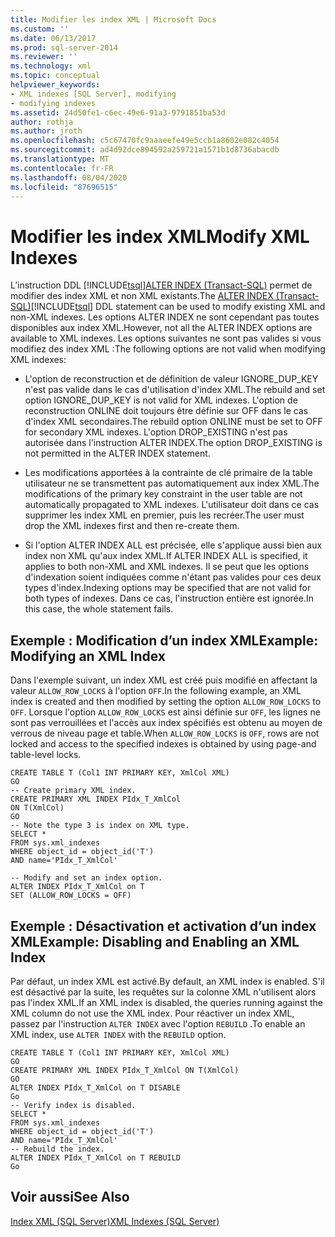 ```yaml
---
title: Modifier les index XML | Microsoft Docs
ms.custom: ''
ms.date: 06/13/2017
ms.prod: sql-server-2014
ms.reviewer: ''
ms.technology: xml
ms.topic: conceptual
helpviewer_keywords:
- XML indexes [SQL Server], modifying
- modifying indexes
ms.assetid: 24d50fe1-c6ec-49e6-91a3-9791851ba53d
author: rothja
ms.author: jroth
ms.openlocfilehash: c5c67470fc9aaaeefe49e5ccb1a8602e082c4054
ms.sourcegitcommit: ad4d92dce894592a259721a1571b1d8736abacdb
ms.translationtype: MT
ms.contentlocale: fr-FR
ms.lasthandoff: 08/04/2020
ms.locfileid: "87696515"
---
```

# <a name="modify-xml-indexes"></a><span data-ttu-id="6ae68-102">Modifier les index XML</span><span class="sxs-lookup"><span data-stu-id="6ae68-102">Modify XML Indexes</span></span>
  <span data-ttu-id="6ae68-103">L’instruction DDL [!INCLUDE[tsql](../../includes/tsql-md.md)][ALTER INDEX &#40;Transact-SQL&#41;](/sql/t-sql/statements/alter-index-transact-sql) permet de modifier des index XML et non XML existants.</span><span class="sxs-lookup"><span data-stu-id="6ae68-103">The [ALTER INDEX &#40;Transact-SQL&#41;](/sql/t-sql/statements/alter-index-transact-sql)[!INCLUDE[tsql](../../includes/tsql-md.md)] DDL statement can be used to modify existing XML and non-XML indexes.</span></span> <span data-ttu-id="6ae68-104">Les options ALTER INDEX ne sont cependant pas toutes disponibles aux index XML.</span><span class="sxs-lookup"><span data-stu-id="6ae68-104">However, not all the ALTER INDEX options are available to XML indexes.</span></span> <span data-ttu-id="6ae68-105">Les options suivantes ne sont pas valides si vous modifiez des index XML :</span><span class="sxs-lookup"><span data-stu-id="6ae68-105">The following options are not valid when modifying XML indexes:</span></span>  
  
-   <span data-ttu-id="6ae68-106">L'option de reconstruction et de définition de valeur IGNORE_DUP_KEY n'est pas valide dans le cas d'utilisation d'index XML.</span><span class="sxs-lookup"><span data-stu-id="6ae68-106">The rebuild and set option IGNORE_DUP_KEY is not valid for XML indexes.</span></span> <span data-ttu-id="6ae68-107">L'option de reconstruction ONLINE doit toujours être définie sur OFF dans le cas d'index XML secondaires.</span><span class="sxs-lookup"><span data-stu-id="6ae68-107">The rebuild option ONLINE must be set to OFF for secondary XML indexes.</span></span> <span data-ttu-id="6ae68-108">L'option DROP_EXISTING n'est pas autorisée dans l'instruction ALTER INDEX.</span><span class="sxs-lookup"><span data-stu-id="6ae68-108">The option DROP_EXISTING is not permitted in the ALTER INDEX statement.</span></span>  
  
-   <span data-ttu-id="6ae68-109">Les modifications apportées à la contrainte de clé primaire de la table utilisateur ne se transmettent pas automatiquement aux index XML.</span><span class="sxs-lookup"><span data-stu-id="6ae68-109">The modifications of the primary key constraint in the user table are not automatically propagated to XML indexes.</span></span> <span data-ttu-id="6ae68-110">L'utilisateur doit dans ce cas supprimer les index XML en premier, puis les recréer.</span><span class="sxs-lookup"><span data-stu-id="6ae68-110">The user must drop the XML indexes first and then re-create them.</span></span>  
  
-   <span data-ttu-id="6ae68-111">Si l'option ALTER INDEX ALL est précisée, elle s'applique aussi bien aux index non XML qu'aux index XML.</span><span class="sxs-lookup"><span data-stu-id="6ae68-111">If ALTER INDEX ALL is specified, it applies to both non-XML and XML indexes.</span></span> <span data-ttu-id="6ae68-112">Il se peut que les options d'indexation soient indiquées comme n'étant pas valides pour ces deux types d'index.</span><span class="sxs-lookup"><span data-stu-id="6ae68-112">Indexing options may be specified that are not valid for both types of indexes.</span></span> <span data-ttu-id="6ae68-113">Dans ce cas, l'instruction entière est ignorée.</span><span class="sxs-lookup"><span data-stu-id="6ae68-113">In this case, the whole statement fails.</span></span>  
  
## <a name="example-modifying-an-xml-index"></a><span data-ttu-id="6ae68-114">Exemple : Modification d’un index XML</span><span class="sxs-lookup"><span data-stu-id="6ae68-114">Example: Modifying an XML Index</span></span>  
 <span data-ttu-id="6ae68-115">Dans l'exemple suivant, un index XML est créé puis modifié en affectant la valeur `ALLOW_ROW_LOCKS` à l'option `OFF`.</span><span class="sxs-lookup"><span data-stu-id="6ae68-115">In the following example, an XML index is created and then modified by setting the option `ALLOW_ROW_LOCKS` to `OFF`.</span></span> <span data-ttu-id="6ae68-116">Lorsque l'option `ALLOW_ROW_LOCKS` est ainsi définie sur `OFF`, les lignes ne sont pas verrouillées et l'accès aux index spécifiés est obtenu au moyen de verrous de niveau page et table.</span><span class="sxs-lookup"><span data-stu-id="6ae68-116">When `ALLOW_ROW_LOCKS` is `OFF`, rows are not locked and access to the specified indexes is obtained by using page-and table-level locks.</span></span>  
  
```  
CREATE TABLE T (Col1 INT PRIMARY KEY, XmlCol XML)  
GO  
-- Create primary XML index.   
CREATE PRIMARY XML INDEX PIdx_T_XmlCol   
ON T(XmlCol)  
GO  
-- Note the type 3 is index on XML type.  
SELECT *  
FROM sys.xml_indexes  
WHERE object_id = object_id('T')  
AND name='PIdx_T_XmlCol'  
  
-- Modify and set an index option.  
ALTER INDEX PIdx_T_XmlCol on T   
SET (ALLOW_ROW_LOCKS = OFF)  
```  
  
## <a name="example-disabling-and-enabling-an-xml-index"></a><span data-ttu-id="6ae68-117">Exemple : Désactivation et activation d’un index XML</span><span class="sxs-lookup"><span data-stu-id="6ae68-117">Example: Disabling and Enabling an XML Index</span></span>  
 <span data-ttu-id="6ae68-118">Par défaut, un index XML est activé.</span><span class="sxs-lookup"><span data-stu-id="6ae68-118">By default, an XML index is enabled.</span></span> <span data-ttu-id="6ae68-119">S'il est désactivé par la suite, les requêtes sur la colonne XML n'utilisent alors pas l'index XML.</span><span class="sxs-lookup"><span data-stu-id="6ae68-119">If an XML index is disabled, the queries running against the XML column do not use the XML index.</span></span> <span data-ttu-id="6ae68-120">Pour réactiver un index XML, passez par l'instruction `ALTER INDEX` avec l'option `REBUILD` .</span><span class="sxs-lookup"><span data-stu-id="6ae68-120">To enable an XML index, use `ALTER INDEX` with the `REBUILD` option.</span></span>  
  
```  
CREATE TABLE T (Col1 INT PRIMARY KEY, XmlCol XML)  
GO  
CREATE PRIMARY XML INDEX PIdx_T_XmlCol ON T(XmlCol)  
GO  
ALTER INDEX PIdx_T_XmlCol on T DISABLE  
Go  
-- Verify index is disabled.  
SELECT *  
FROM sys.xml_indexes  
WHERE object_id = object_id('T')  
AND name='PIdx_T_XmlCol'  
-- Rebuild the index.  
ALTER INDEX PIdx_T_XmlCol on T REBUILD  
Go  
```  
  
## <a name="see-also"></a><span data-ttu-id="6ae68-121">Voir aussi</span><span class="sxs-lookup"><span data-stu-id="6ae68-121">See Also</span></span>  
 [<span data-ttu-id="6ae68-122">Index XML &#40;SQL Server&#41;</span><span class="sxs-lookup"><span data-stu-id="6ae68-122">XML Indexes &#40;SQL Server&#41;</span></span>](xml-indexes-sql-server.md)  
  
  
